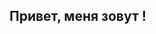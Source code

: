 
<!-- -->
## Привет, меня зовут <!-- Имя -->!
<!--
<!--
### 📝 Обо мне:

<!--история -->
<!--
- 🖥️ Изучаю веб-разработку на курсах Яндекс Практикум!
- 📚 Обязательно вернусь в Школу 21 и попаду на основное обучение.
- 🌟 Хочу освоить новую профессию и найти работу.
- 📧 Как связаться со мной: filimonovalexey@gmail.com

### 🔗 Социальные сети:

[![LinkedIn](https://image.flaticon.com/icons/png/512/174/174857.png)](https://www.linkedin.com/in/filimonov-alexey)
[![Telegram](https://image.flaticon.com/icons/png/512/2111/2111646.png)](https://t.me/filimonovalexey)
[![YouTube](https://image.flaticon.com/icons/png/512/1384/1384060.png)](https://www.youtube.com/c/filimonovalexey)
[![VK](https://image.flaticon.com/icons/png/512/145/145813.png)](https://vk.com/filimonovalexey)

### 💻 Технологии:
![Python](https://img.shields.io/badge/-HTML5-000000?style=flat&logo=html5)
![HTML](https://img.shields.io/badge/-HTML5-000000?style=flat&logo=html5)
![CSS](https://img.shields.io/badge/-CSS3-000000?style=flat&logo=css3)
![JavaScript](https://img.shields.io/badge/-JavaScript-000000?style=flat&logo=javascript)
![React](https://img.shields.io/badge/-React-000000?style=flat&logo=react)
![Node.js](https://img.shields.io/badge/-Node.js-000000?style=flat&logo=node.js)
![Express](https://img.shields.io/badge/-Express-000000?style=flat&logo=express)
![MongoDB](https://img.shields.io/badge/-MongoDB-000000?style=flat&logo=mongodb)
![C](https://img.shields.io/badge/-C-000000?style=flat&logo=c)


### 🛠 Инструменты:

![VSCode](https://img.shields.io/badge/-VSCode-000000?style=flat&logo=visual-studio-code)
![Photoshop](https://img.shields.io/badge/-Photoshop-000000?style=flat&logo=adobe-photoshop)
![Canva](https://img.shields.io/badge/-Canva-000000?style=flat&logo=canva)
![Raspberry Pi](https://img.shields.io/badge/-Raspberry%20Pi-000000?style=flat&logo=raspberry-pi)

### 📚 Пройденные курсы:

| Платформа       | Курсы                                                  | Дата             |
| --------------- | ------------------------------------------------------ | ---------------- |
| netology.ru     | Старт в программировании                               | 02/2022 - 03/2022 |




